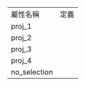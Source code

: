 <table><tr><td>屬性名稱</td><td>定義</td></tr><tr>
                <td>proj_1 </td>
                <td></td>
            </tr><tr>
                <td>proj_2</td>
                <td></td>
            </tr><tr>
                <td>proj_3</td>
                <td></td>
            </tr><tr>
                <td>proj_4</td>
                <td></td>
            </tr><tr>
                <td>no_selection</td>
                <td></td>
            </tr></table>